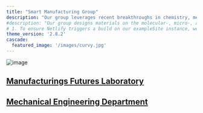 ```yaml
---
title: "Smart Manufacturing Group"
description: "Our group leverages recent breakthroughs in chemistry, mechanics, and manufacturing to design sophisticated materials capable of sensing, manipulating, and even learning from their environment."
#description: "Our group designs materials on the molecular-, micro-, and macro- length scales to produce materails with nested functionality that are capable of sensing, manipulating, and even learning from their environment"
# 1. To ensure Netlify triggers a build on our exampleSite instance, we need to change a file in the exampleSite directory.
theme_version: '2.8.2'
cascade:
  featured_image: '/images/curvy.jpg'
---
```

![image](/images/UCL_logo.jpg)

## [Manufacturings Futures Laboratory](https://www.ucl.ac.uk/manufacturing-futures-lab/ucl-manufacturing-futures-lab)

## [Mechanical Engineering Department](https://www.ucl.ac.uk/mechanical-engineering/ucl-mechanical-engineering)
